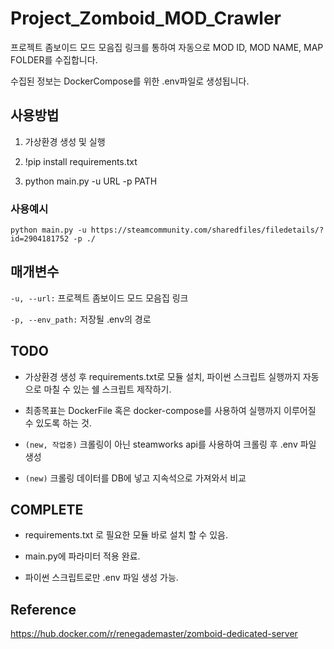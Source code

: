 # Project_Zomboid_MOD_Crawler

프로젝트 좀보이드 모드 모음집 링크를 통하여 자동으로 MOD ID, MOD NAME, MAP FOLDER를 수집합니다.

수집된 정보는 DockerCompose를 위한 .env파일로 생성됩니다.

## 사용방법

1. 가상환경 생성 및 실행

2. !pip install requirements.txt

3. python main.py -u URL -p PATH

### 사용예시

```
python main.py -u https://steamcommunity.com/sharedfiles/filedetails/?id=2904181752 -p ./
```

## 매개변수

`-u, --url:` 프로젝트 좀보이드 모드 모음집 링크

`-p, --env_path:` 저장될 .env의 경로

## TODO

- 가상환경 생성 후 requirements.txt로 모듈 설치, 파이썬 스크립트 실행까지 자동으로 마칠 수 있는 쉘 스크립트 제작하기.

- 최종목표는 DockerFile 혹은 docker-compose를 사용하여 실행까지 이루어질 수 있도록 하는 것.

- `(new, 작업중)` 크롤링이 아닌 steamworks api를 사용하여 크롤링 후 .env 파일 생성

- `(new)` 크롤링 데이터를 DB에 넣고 지속석으로 가져와서 비교

## COMPLETE

- requirements.txt 로 필요한 모듈 바로 설치 할 수 있음.

- main.py에 파라미터 적용 완료.

- 파이썬 스크립트로만 .env 파일 생성 가능.

## Reference

https://hub.docker.com/r/renegademaster/zomboid-dedicated-server
